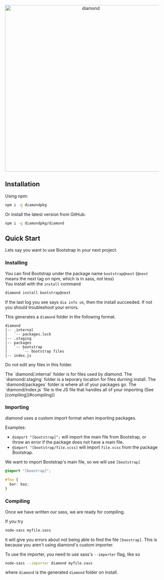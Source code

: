 <div align="center">
    <a href="/"><img src="https://cdn.rawgit.com/diamondpkg/website/master/assets/img/DiamondLogo.svg" width="546" alt="diamond" /></a>
</div>

## Installation
Using npm:
```bash
npm i -g diamondpkg
```

Or install the latest version from GitHub:
```bash
npm i -g diamondpkg/diamond
```

## Quick Start
Lets say you want to use Bootstrap in your next project.

### Installing
You can find Bootstrap under the package name `bootstrap@next` (`@next` means the next tag on npm, which is in sass, not less)  
You install with the `install` command
```bash
diamond install bootstrap@next
```
If the last log you see says `dia info ok`, then the install succeeded. If not you should troubleshoot your errors.

This generates a `diamond` folder in the following format.
```
diamond
|-- .internal
|   `-- packages.lock
|-- .staging
|-- packages
|   `-- bootstrap
|       `-- bootstrap files
|-- index.js
```
<p class="danger">Do not edit any files in this folder.</p>
The `diamond/.internal` folder is for files used by diamond.  
The `diamond/.staging` folder is a teporary location for files durning install.  
The `diamond/packages` folder is where all of your packages go.  
The `diamond/index.js` file is the JS file that handles all of your importing (See [compiling](#compiling))

### Importing
diamond uses a custom import format when importing packages.

Examples:
* `@import "[bootstrap]";` will import the main file from Bootstrap, or throw an error if the package does not have a main file.
* `@import "[bootstrap/file.scss]` will import `file.scss` from the package Bootstrap.

We want to import Bootstrap's main file, so we will use `[bootstrap]`
```scss
@import "[boostrap]";

#foo {
  bar: baz;
}
```

### Compiling
Once we have written our sass, we are ready for compiling.

If you try
```bash
node-sass myfile.sass
```
it will give you errors about not being able to find the file `[boostrap]`. 
This is because you aren't using diamond's custom importer.

To use the importer, you need to use sass's `--importer` flag, like so
```bash
node-sass --importer diamond myfile.sass
```
where `diamond` is the generated `diamond` folder on install.